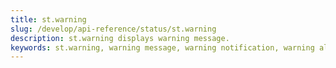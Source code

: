 ```yaml
---
title: st.warning
slug: /develop/api-reference/status/st.warning
description: st.warning displays warning message.
keywords: st.warning, warning message, warning notification, warning alert, yellow alert, caution message, warning status, warning text
---
```


<Autofunction function="streamlit.warning" />
